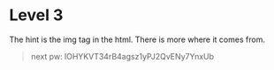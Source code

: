 # Level 3

The hint is the img tag in the html. There is more where it comes from.

> next pw: lOHYKVT34rB4agsz1yPJ2QvENy7YnxUb